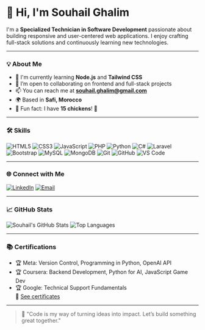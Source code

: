 # 👋 Hi, I'm Souhail Ghalim

I'm a **Specialized Technician in Software Development** passionate about building responsive and user-centered web applications. I enjoy crafting full-stack solutions and continuously learning new technologies.

---

### 💡 About Me

- 🧠 I'm currently learning **Node.js** and **Tailwind CSS**
- 🎯 I’m open to collaborating on frontend and full-stack projects
- 📫 You can reach me at **souhail.ghalim@gmail.com**
- 🌍 Based in **Safi, Morocco**
- 🐔 Fun fact: I have **15 chickens**! 🐓

---

### 🛠️ Skills

![HTML5](https://img.shields.io/badge/-HTML5-E34F26?style=flat&logo=html5&logoColor=white)
![CSS3](https://img.shields.io/badge/-CSS3-1572B6?style=flat&logo=css3&logoColor=white)
![JavaScript](https://img.shields.io/badge/-JavaScript-F7DF1E?style=flat&logo=javascript&logoColor=black)
![PHP](https://img.shields.io/badge/-PHP-777BB4?style=flat&logo=php&logoColor=white)
![Python](https://img.shields.io/badge/-Python-3776AB?style=flat&logo=python&logoColor=white)
![C#](https://img.shields.io/badge/-C%23-239120?style=flat&logo=c-sharp&logoColor=white)
![Laravel](https://img.shields.io/badge/-Laravel-F55247?style=flat&logo=laravel&logoColor=white)
![Bootstrap](https://img.shields.io/badge/-Bootstrap-7952B3?style=flat&logo=bootstrap&logoColor=white)
![MySQL](https://img.shields.io/badge/-MySQL-4479A1?style=flat&logo=mysql&logoColor=white)
![MongoDB](https://img.shields.io/badge/-MongoDB-47A248?style=flat&logo=mongodb&logoColor=white)
![Git](https://img.shields.io/badge/-Git-F05032?style=flat&logo=git&logoColor=white)
![GitHub](https://img.shields.io/badge/-GitHub-181717?style=flat&logo=github&logoColor=white)
![VS Code](https://img.shields.io/badge/-VSCode-007ACC?style=flat&logo=visual-studio-code&logoColor=white)

---

### 🌐 Connect with Me

[![LinkedIn](https://img.shields.io/badge/-LinkedIn-0077B5?style=flat&logo=linkedin&logoColor=white)](https://www.linkedin.com/in/souhail-ghalim-a9a89818b/)
[![Email](https://img.shields.io/badge/-Email-D14836?style=flat&logo=gmail&logoColor=white)](mailto:souhail.ghalim@gmail.com)

---

### 📈 GitHub Stats

![Souhail's GitHub Stats](https://github-readme-stats.vercel.app/api?username=souhailgh&show_icons=true&theme=radical)
![Top Languages](https://github-readme-stats.vercel.app/api/top-langs/?username=souhailgh&layout=compact&theme=radical)

---

### 📚 Certifications

- 🏆 Meta: Version Control, Programming in Python, OpenAI API
- 🏆 Coursera: Backend Development, Python for AI, JavaScript Game Dev
- 🏆 Google: Technical Support Fundamentals  
📄 [See certificates](https://coursera.org/share/fda67ba99b67c0cfb53c69b25e7c8ce5)

---

> 💬 "Code is my way of turning ideas into impact. Let’s build something great together."
